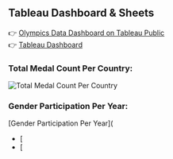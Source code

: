 ## Tableau Dashboard & Sheets
👉 [Olympics Data Dashboard on Tableau Public](https://public.tableau.com/app/profile/blake.smith1551/viz/OlympicsData_17436646730210/Dashboard1_1#1)  
👉 [Tableau Dashboard](https://github.com/Blake-Allan-Smith/Olympics-Data/releases/download/tableau/Olympics.Data.twbx)
### Total Medal Count Per Country:
![Total Medal Count Per Country](https://github.com/Blake-Allan-Smith/Olympics-Data/releases/download/tableau/Map.of.Medals.png)
### Gender Participation Per Year:
[Gender Participation Per Year](
- [
- [
